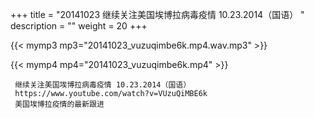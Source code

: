 +++
title = "20141023  继续关注美国埃博拉病毒疫情 10.23.2014（国语） "
description = ""
weight = 20
+++

{{< mymp3 mp3="20141023_vuzuqimbe6k.mp4.wav.mp3" >}}

{{< mymp4 mp4="20141023_vuzuqimbe6k.mp4" >}}

     继续关注美国埃博拉病毒疫情 10.23.2014（国语） 
     https://www.youtube.com/watch?v=VUzuQiMBE6k 
     美国埃博拉疫情的最新跟进 
